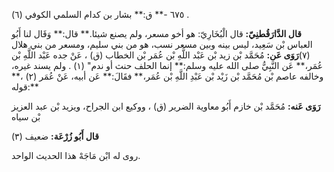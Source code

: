 ٦٧٥ -** ق:** بشار بن كدام السلمي الكوفي (٦) .

**قال الدَّارَقُطنِيّ:** قال الْبُخَارِيّ: هو أخو مسعر، ولم يصنع شيئا.** قال:** وَقَال لنا أَبُو العباس بْن سَعِيد، ليس بينه وبين مسعر نسب، هو من بني سليم، ومسعر من بني هلال (٧)**رَوَى عَن:** مُحَمَّد بْن زيد بْن عَبْد اللَّهِ بْن عُمَر بْن الخطاب (ق) ، عَنْ جده عَبْد اللَّهِ بْن عُمَر،** عَن النَّبِيُّ صلى الله عليه وسلم:** إنما الحلف حنث أو ندم" (١) . ولم يسند غيره، وخالفه عاصم بْن مُحَمَّد بْن زَيْد بْن عَبْدِ اللَّهِ بْن عُمَر،** فقَالَ:** عَن أبيه، عَنْ عُمَر (٢) ،** قوله:**

**رَوَى عَنه:** مُحَمَّد بْن خازم أَبُو معاوية الضرير (ق) ، ووكيع ابن الجراح، ويزيد بْن عبد العزيز بْن سياه

**قال أَبُو زُرْعَة:** ضعيف (٣)

روى له ابْن مَاجَهْ هذا الحديث الواحد.